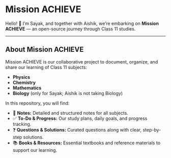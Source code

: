 # Mission ACHIEVE

Hello! 👋 I’m Sayak, and together with Aishik, we’re embarking on **Mission ACHIEVE** — an open-source journey through Class 11 studies.

---

## About Mission ACHIEVE

Mission ACHIEVE is our collaborative project to document, organize, and share our learning of Class 11 subjects:

- **Physics**
- **Chemistry**
- **Mathematics**
- **Biology** (only for Sayak; Aishik is not taking Biology)

In this repository, you will find:

- 📒 **Notes:** Detailed and structured notes for all subjects.
- ✅ **To-Do & Progress:** Our study plans, daily goals, and progress tracking.
- ❓ **Questions & Solutions:** Curated questions along with clear, step-by-step solutions.
- 📚 **Books & Resources:** Essential textbooks and reference materials to support our learning.